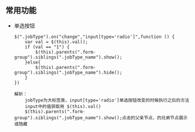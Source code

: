 ## 常用功能

- 单选按钮
      
      $(".jobType").on("change","input[type='radio']",function () {
          var val = $(this).val();
          if (val == "1") {
              $(this).parents(".form-group").siblings(".jobType_name").show();
          }else{
              $(this).parents(".form-group").siblings(".jobType_name").hide();
          }
      })
      
      解析：
          jobType为大标签类，input[type='radio']单选按钮改变的时候执行之后的方法
          input中的值获取用 $(this).val()
          $(this).parents(".form-group").siblings(".jobType_name").show();点击的父亲节点，的兄弟节点展示或隐藏

